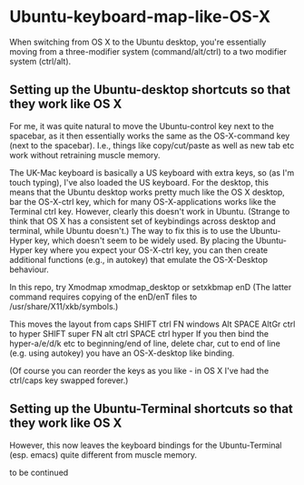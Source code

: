 # Ubuntu-keyboard-map-like-OS-X

When switching from OS X to the Ubuntu desktop, you're essentially moving from a three-modifier system (command/alt/ctrl) to a two modifier system (ctrl/alt). 

## Setting up the Ubuntu-desktop shortcuts so that they work like OS X

For me, it was quite natural to move the Ubuntu-control key next to the spacebar, as it then essentially works the same as the OS-X-command key (next to the spacebar). I.e., things like copy/cut/paste as well as new tab etc work without retraining muscle memory.

The UK-Mac keyboard is basically a US keyboard with extra keys, so (as I'm touch typing), I've also loaded the US keyboard. For the desktop, this means that the Ubuntu desktop works pretty much like the OS X desktop, bar the OS-X-ctrl key, which for many OS-X-applications works like the Terminal ctrl key. However, clearly this doesn't work in Ubuntu. (Strange to think that OS X has a consistent set of keybindings across desktop and terminal, while Ubuntu doesn't.) The way to fix this is to use the Ubuntu-Hyper key, which doesn't seem to be widely used. By placing the Ubuntu-Hyper key where you expect your OS-X-ctrl key, you can then create additional functions (e.g., in autokey) that emulate the OS-X-Desktop behaviour.

In this repo, try
 Xmodmap xmodmap_desktop
or
 setxkbmap enD
(The latter command requires copying of the enD/enT files to /usr/share/X11/xkb/symbols.)

This moves the layout from
 caps
 SHIFT
 ctrl FN windows Alt SPACE AltGr ctrl
to
 hyper
 SHIFT
 super FN alt ctrl SPACE ctrl hyper
If you then bind the hyper-a/e/d/k etc to beginning/end of line, delete char, cut to end of line (e.g. using autokey) you have an OS-X-desktop like binding.

(Of course you can reorder the keys as you like - in OS X I've had the ctrl/caps key swapped forever.)

## Setting up the Ubuntu-Terminal shortcuts so that they work like OS X

However, this now leaves the keyboard bindings for the Ubuntu-Terminal (esp. emacs) quite different from muscle memory.

to be continued
